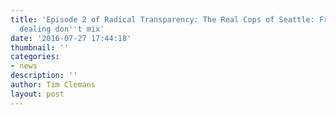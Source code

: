 ```yaml
---
title: 'Episode 2 of Radical Transparency: The Real Cops of Seattle: Freedom and drug
  dealing don''t mix'
date: '2016-07-27 17:44:18'
thumbnail: ''
categories:
- news
description: ''
author: Tim Clemans
layout: post
---
```

